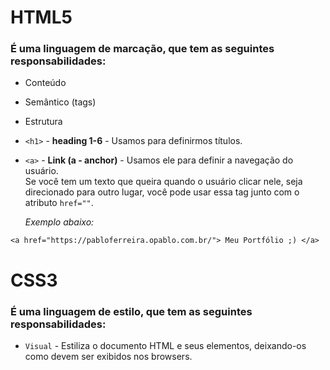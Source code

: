 # HTML5

### É uma linguagem de marcação, que tem as seguintes responsabilidades:

- Conteúdo
- Semântico (tags)
- Estrutura
- `<h1>` - **heading 1-6** - Usamos para definirmos títulos.
- `<a>` - **Link (a - anchor)** - Usamos ele para definir a navegação do usuário.<br>
  Se você tem um texto que queira quando o usuário clicar nele, seja direcionado para outro lugar, você pode usar essa tag junto com o atributo `href=""`.<br>

  _Exemplo abaixo:_

```
<a href="https://pabloferreira.opablo.com.br/"> Meu Portfólio ;) </a>
```

# CSS3

### É uma linguagem de estilo, que tem as seguintes responsabilidades:

- `Visual` - Estiliza o documento HTML e seus elementos, deixando-os como devem ser exibidos nos browsers.

